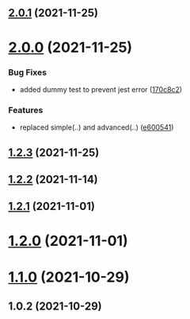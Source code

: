 ## [2.0.1](https://github.com/teroneko/redux-saga-promise/compare/2.0.0...2.0.1) (2021-11-25)



# [2.0.0](https://github.com/teroneko/redux-saga-promise/compare/1.2.3...2.0.0) (2021-11-25)


### Bug Fixes

* added dummy test to prevent jest error ([170c8c2](https://github.com/teroneko/redux-saga-promise/commit/170c8c2298e9261b27b80199d83a5874acd93d14))


### Features

* replaced simple(..) and advanced(..) ([e600541](https://github.com/teroneko/redux-saga-promise/commit/e600541b38fb60da04b7d006f8523ab58d0f2817))



## [1.2.3](https://github.com/teroneko/redux-saga-promise/compare/1.2.2...1.2.3) (2021-11-25)



## [1.2.2](https://github.com/teroneko/redux-saga-promise/compare/1.2.1...1.2.2) (2021-11-14)



## [1.2.1](https://github.com/teroneko/redux-saga-promise/compare/1.2.0...1.2.1) (2021-11-01)



# [1.2.0](https://github.com/teroneko/redux-saga-promise/compare/1.1.0...1.2.0) (2021-11-01)



# [1.1.0](https://github.com/teroneko/redux-saga-promise/compare/1.0.2...1.1.0) (2021-10-29)



## 1.0.2 (2021-10-29)




